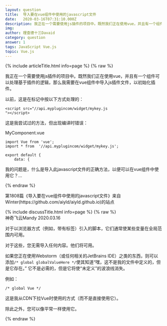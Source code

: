 ```yaml
---
layout: question
title:  导入要在vue组件中使用的javascript文件
date:   2020-03-16T07:31:10.000Z
description: 我正在一个需要使用js插件的项目中。既然我们正在使用vue，并且有一个组件可以处理基于插件的逻辑，那么我需要在vue组件中导入js插件文件，以初始化插件。...
img: 
author: 理查德十三Davaid
category: question
answer: 1
tags: JavaScript Vue.js
topic: Vue.js
---
```

<div class="article-root">
  <div class="article">
    {% include articleTitle.html info=page %}
    {% raw %}
    <div class="article-content"><p><font style="vertical-align: inherit;"><font style="vertical-align: inherit;">我正在一个需要使用js插件的项目中。</font><font style="vertical-align: inherit;">既然我们正在使用vue，并且有一个组件可以处理基于插件的逻辑，那么我需要在vue组件中导入js插件文件，以初始化插件。</font></font></p>

<p><font style="vertical-align: inherit;"><font style="vertical-align: inherit;">以前，这是在标记中按以下方式处理的：</font></font></p>

<pre><code>&lt;script src="//api.myplugincom/widget/mykey.js<font></font>
"&gt;&lt;/script&gt;<font></font>
</code></pre>

<p><font style="vertical-align: inherit;"><font style="vertical-align: inherit;">这是我尝试过的方法，但出现编译时错误：</font></font></p>

<p><font style="vertical-align: inherit;"><font style="vertical-align: inherit;">MyComponent.vue</font></font></p>

<pre><code>import Vue from 'vue';<font></font>
import * from  '//api.myplugincom/widget/mykey.js';<font></font>
<font></font>
export default {<font></font>
    data: {<font></font>
</code></pre>

<p><font style="vertical-align: inherit;"><font style="vertical-align: inherit;">我的问题是，什么是导入此javascript文件的正确方法，以便可以在vue组件中使用它？</font><font style="vertical-align: inherit;">...</font></font></p></div>
    {% endraw %}
  </div>
  <p class="winter_mark">第1808篇《导入要在vue组件中使用的javascript文件》来自Winter(https://github.com/aiyld/aiyld.github.io)的站点</p>
  <div class="discuss-wrapper">
    {% include discussTitle.html info=page %}
    {% raw %}
    <div class="discuss-item">
        <div class="discuss-parent">
          <div class="discuss-meta">
            <span class="discuss-user">神奇飞云Mandy</span>
            <span class="discuss-time">2020.03.16</span>
          </div>
          <div class="discuss-comment"><p><font style="vertical-align: inherit;"><font style="vertical-align: inherit;">对于以浏览器方式（例如，带有标签）引入的脚本，它们通常使某些变量在全局范围内可用。</font></font></p>

<p><font style="vertical-align: inherit;"><font style="vertical-align: inherit;">对于这些，您无需导入任何内容。</font><font style="vertical-align: inherit;">他们将可用。</font></font></p>

<p><font style="vertical-align: inherit;"><font style="vertical-align: inherit;">如果您正在使用Webstorm（或任何相关的JetBrains IDE）之类的东西，则可以添加</font></font><code>/* global globalValueHere */</code><font style="vertical-align: inherit;"><font style="vertical-align: inherit;">使其知道“嘿，这不是我的文件中定义的，但是它存在。” </font><font style="vertical-align: inherit;">它不是必需的，但是它将使“未定义”的波浪线消失。</font></font></p>

<p><font style="vertical-align: inherit;"><font style="vertical-align: inherit;">例如：</font></font></p>

<pre><code>/* global Vue */
</code></pre>

<p><font style="vertical-align: inherit;"><font style="vertical-align: inherit;">这是我从CDN下拉Vue时使用的方式（而不是直接使用它）。</font></font></p>

<p><font style="vertical-align: inherit;"><font style="vertical-align: inherit;">除此之外，您可以像平常一样使用它。</font></font></p></div>
        </div></div>
    {% endraw %}
  </div>
<div>
